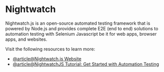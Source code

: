 # Nightwatch

Nightwatch.js is an open-source automated testing framework that is powered by Node.js and provides complete E2E (end to end) solutions to automation testing with Selenium Javascript be it for web apps, browser apps, and websites.

Visit the following resources to learn more:

- [@article@Nightwatch.js Website](https://nightwatchjs.org/)
- [@article@NightwatchJS Tutorial: Get Started with Automation Testing](https://www.browserstack.com/guide/nightwatch-framework-tutorial)